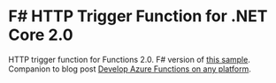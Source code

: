 # F# HTTP Trigger Function for .NET Core 2.0
HTTP trigger function for Functions 2.0. 
F# version of [this sample](https://raw.githubusercontent.com/lindydonna/CSharpHttpCore).
Companion to blog post [Develop Azure Functions on any platform](http://blogs.msdn.microsoft.com/appserviceteam/2017/09/25/develop-azure-functions-on-any-platform/).
